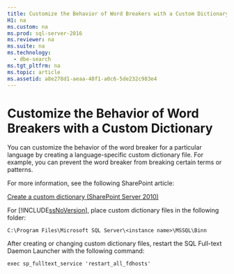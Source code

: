 ```yaml
---
title: Customize the Behavior of Word Breakers with a Custom Dictionary
H1: na
ms.custom: na
ms.prod: sql-server-2016
ms.reviewer: na
ms.suite: na
ms.technology: 
  - dbe-search
ms.tgt_pltfrm: na
ms.topic: article
ms.assetid: a8e278d1-aeaa-48f1-a0c6-5de232c983e4
---
```

# Customize the Behavior of Word Breakers with a Custom Dictionary
  You can customize the behavior of the word breaker for a particular language by creating a language-specific custom dictionary file. For example, you can prevent the word breaker from breaking certain terms or patterns.  
  
 For more information, see the following SharePoint article:  
  
 [Create a custom dictionary (SharePoint Server 2010)](http://go.microsoft.com/fwlink/?LinkId=215011)  
  
 For [!INCLUDE[ssNoVersion](../../Topics/TopicNameContainA/includes/ssNoVersion_md.md)], place custom dictionary files in the following folder:  
  
 `C:\Program Files\Microsoft SQL Server\<instance name>\MSSQL\Binn`  
  
 After creating or changing custom dictionary files, restart the SQL Full-text Daemon Launcher with the following command:  
  
 `exec sp_fulltext_service 'restart_all_fdhosts'`  
  
  